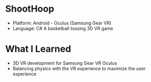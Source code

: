 # ShootHoop
* Platform: Android - Oculus (Samsung Gear VR)
* Language: C#
A basketball tossing 3D VR game

# What I Learned
* 3D VR development for Samsung Gear VR Oculus
* Balancing physics with the VR experience to maximize the user experience

